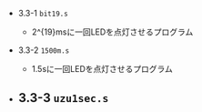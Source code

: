 - 3.3-1 `bit19.s`
	- 2^{19}msに一回LEDを点灯させるプログラム

- 3.3-2 `1500m.s`
	- 1.5sに一回LEDを点灯させるプログラム

- 3.3-3 `uzu1sec.s`
	- 
